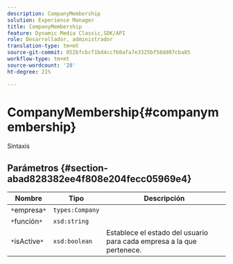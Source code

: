 ```yaml
---
description: CompanyMembership
solution: Experience Manager
title: CompanyMembership
feature: Dynamic Media Classic,SDK/API
role: Desarrollador, administrador
translation-type: tm+mt
source-git-commit: 052bfcbcf1bd4ccf60afa7e3325bf58dd07cba85
workflow-type: tm+mt
source-wordcount: '28'
ht-degree: 21%

---
```



# CompanyMembership{#companymembership}

Sintaxis

## Parámetros {#section-abad828382ee4f808e204fecc05969e4}

| Nombre | Tipo | Descripción |
|---|---|---|
| `*`empresa`*` | `types:Company` |  |
| `*`función`*` | `xsd:string` |  |
| `*`isActive`*` | `xsd:boolean` | Establece el estado del usuario para cada empresa a la que pertenece. |

